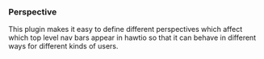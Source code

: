 ### Perspective

This plugin makes it easy to define different perspectives which affect which top level nav bars appear in hawtio so that it can behave in different ways for different kinds of users.

